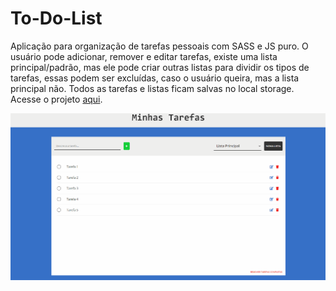 # To-Do-List

Aplicação para organização de tarefas pessoais com SASS e JS puro. O usuário pode adicionar, remover e editar tarefas, existe uma lista principal/padrão, mas ele pode criar outras listas para dividir os tipos de tarefas, essas podem ser excluídas, caso o usuário queira, mas a lista principal não. Todos as tarefas e listas ficam salvas no local storage. Acesse o projeto [aqui](https://to-do-list-theandersonfonseca.vercel.app/).

![](src/images/to-do-list.gif)
